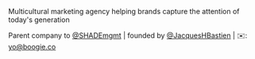 Multicultural marketing agency helping brands capture the attention of today's generation 

Parent company to  [@SHADEmgmt](https://twitter.com/SHADEmgmt) | founded by [@JacquesHBastien](https://twitter.com/JacquesHBastien) | ✉️: yo@boogie.co
